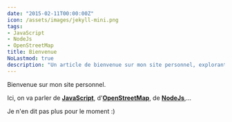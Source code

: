 ```yaml
---
date: "2015-02-11T00:00:00Z"
icon: /assets/images/jekyll-mini.png
tags:
- JavaScript
- NodeJs
- OpenStreetMap
title: Bienvenue
NoLastmod: true
description: "Un article de bienvenue sur mon site personnel, explorant JavaScript, OpenStreetMap et NodeJs."
---
```


Bienvenue sur mon site personnel.

Ici, on va parler de [**JavaScript**](/tags.html#JavaScript-ref), d'[**OpenStreetMap**](/tags.html#OpenStreetMap-ref), de [**NodeJs**](/tags.html#NodeJs-ref),...

<!--more-->

Je n'en dit pas plus pour le moment :)
